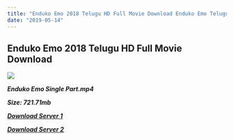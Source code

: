 ```yaml
---
title: "Enduko Emo 2018 Telugu HD Full Movie Download Enduko Emo Telugu HD Movie Download"
date: "2019-05-14"
---
```


## Enduko Emo 2018 Telugu HD Full Movie Download 

![](https://images.moviebuff.com/6f78d7c4-ea02-4b59-b757-e83af7527c4b?w=1000)

**_Enduko Emo Single Part.mp4_**

**_Size: 721.71mb_**

**_[Download Server 1](https://openload.co/f/FcAZHsU-y_M)_**

**_[Download Server 2](https://openload.co/f/FcAZHsU-y_M)_**
